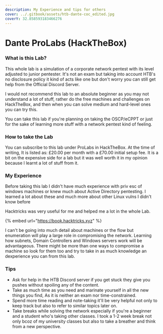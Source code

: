 ```yaml
---
description: My Experience and tips for others
cover: ../.gitbook/assets/htb-dante-coc_edited.jpg
coverY: 32.858593183466276
---
```


# Dante ProLabs (HackTheBox)

### What is this Lab?

This whole lab is a simulation of a corporate network pentest with its level adjusted to junior pentester. It's not an exam but taking into account HTB's no disclosure policy it kind of acts like one but don't worry you can still get help from the Official Discord Server.

I would not recommend this lab to an absolute beginner as you may not understand a lot of stuff, rather do the free machines and challenges on HackTheBox, and then when you can solve medium and hard-level ones you can try this.

You can take this lab if you're planning on taking the OSCP/eCPPT or just for the sake of learning more stuff with a network pentest kind of feeling.

### How to take the Lab

You can subscribe to this lab under ProLabs in HackTheBox. At the time of writing, It is listed as:  £20.00 per month with a £70.00 initial setup fee. It is a bit on the expensive side for a lab but it was well worth it in my opinion because I learnt a lot of stuff from it.



### My Experience

Before taking this lab I didn't have much experience with priv esc of windows machines or knew much about Active Directory pentesting. I learned a lot about these and much more about other Linux vulns I didn't know before

Hacktricks was very useful for me and helped me a lot in the whole Lab.

{% embed url="https://book.hacktricks.xyz" %}

I can't be going into much detail about machines or the flow but enumeration will play a large role in compromising the network. Learning how subnets, Domain Controllers and Windows servers work will be advantageous. There might be more than one ways to compromise a machine so look for them too and try to take in as much knowledge an dexperience you can from this lab.

### Tips

* Ask for help in the HTB Discord server if you get stuck they give you pushes without spoiling any of the content.
* Take as much time as you need and marinate yourself in all the new things you find, As it is neither an exam nor time-constrained.
* Spend more time reading and note-taking it'll be very helpful not only to keep track but also to refer to similar topics later on.
* Take breaks while solving the network especially if you're a beginner and a student who's taking other classes. I took a 1-2 week break not only bcoz of my university classes but also to take a breather and think from a new perspective.
